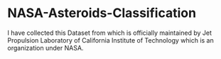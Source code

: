 # NASA-Asteroids-Classification
I have collected this Dataset from which is officially maintained by Jet Propulsion Laboratory of California Institute of Technology which is an organization under NASA. 
